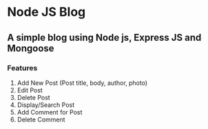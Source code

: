 # Node JS Blog
## A simple blog using Node js, Express JS and Mongoose

### Features
1. Add New Post (Post title, body, author, photo)
2. Edit Post
3. Delete Post
4. Display/Search Post
5. Add Comment for Post
6. Delete Comment
